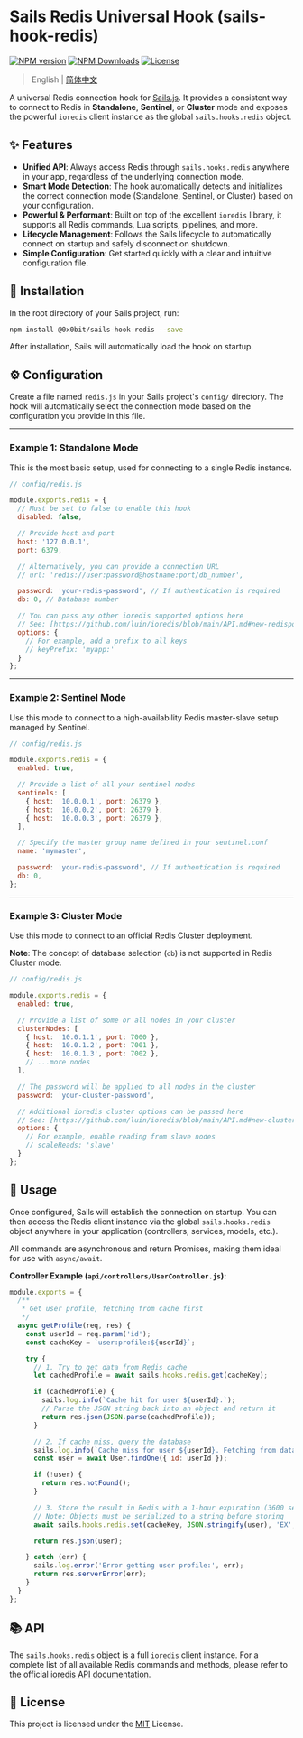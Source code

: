 # Sails Redis Universal Hook (sails-hook-redis)

[![NPM version](https://img.shields.io/npm/v/sails-hook-redis.svg?style=flat)](https://www.npmjs.com/package/sails-hook-redis)
[![NPM Downloads](https://img.shields.io/npm/dm/sails-hook-redis.svg?style=flat)](https://www.npmjs.com/package/sails-hook-redis)
[![License](https://img.shields.io/npm/l/sails-hook-redis.svg?style=flat)](https://opensource.org/licenses/MIT)

> English | [简体中文](./README.zh-CN.md)

A universal Redis connection hook for [Sails.js](https://sailsjs.com). It provides a consistent way to connect to Redis in **Standalone**, **Sentinel**, or **Cluster** mode and exposes the powerful `ioredis` client instance as the global `sails.hooks.redis` object.

## ✨ Features

-   **Unified API**: Always access Redis through `sails.hooks.redis` anywhere in your app, regardless of the underlying connection mode.
-   **Smart Mode Detection**: The hook automatically detects and initializes the correct connection mode (Standalone, Sentinel, or Cluster) based on your configuration.
-   **Powerful & Performant**: Built on top of the excellent `ioredis` library, it supports all Redis commands, Lua scripts, pipelines, and more.
-   **Lifecycle Management**: Follows the Sails lifecycle to automatically connect on startup and safely disconnect on shutdown.
-   **Simple Configuration**: Get started quickly with a clear and intuitive configuration file.

## 🚀 Installation

In the root directory of your Sails project, run:

```bash
npm install @0x0bit/sails-hook-redis --save
```

After installation, Sails will automatically load the hook on startup.

## ⚙️ Configuration

Create a file named `redis.js` in your Sails project's `config/` directory. The hook will automatically select the connection mode based on the configuration you provide in this file.

---

### Example 1: Standalone Mode

This is the most basic setup, used for connecting to a single Redis instance.

```javascript
// config/redis.js

module.exports.redis = {
  // Must be set to false to enable this hook
  disabled: false,

  // Provide host and port
  host: '127.0.0.1',
  port: 6379,

  // Alternatively, you can provide a connection URL
  // url: 'redis://user:password@hostname:port/db_number',

  password: 'your-redis-password', // If authentication is required
  db: 0, // Database number

  // You can pass any other ioredis supported options here
  // See: [https://github.com/luin/ioredis/blob/main/API.md#new-redisport-host-options](https://github.com/luin/ioredis/blob/main/API.md#new-redisport-host-options)
  options: {
    // For example, add a prefix to all keys
    // keyPrefix: 'myapp:'
  }
};
```

---

### Example 2: Sentinel Mode

Use this mode to connect to a high-availability Redis master-slave setup managed by Sentinel.

```javascript
// config/redis.js

module.exports.redis = {
  enabled: true,

  // Provide a list of all your sentinel nodes
  sentinels: [
    { host: '10.0.0.1', port: 26379 },
    { host: '10.0.0.2', port: 26379 },
    { host: '10.0.0.3', port: 26379 },
  ],

  // Specify the master group name defined in your sentinel.conf
  name: 'mymaster',

  password: 'your-redis-password', // If authentication is required
  db: 0,
};
```

---

### Example 3: Cluster Mode

Use this mode to connect to an official Redis Cluster deployment.

**Note**: The concept of database selection (`db`) is not supported in Redis Cluster mode.

```javascript
// config/redis.js

module.exports.redis = {
  enabled: true,

  // Provide a list of some or all nodes in your cluster
  clusterNodes: [
    { host: '10.0.1.1', port: 7000 },
    { host: '10.0.1.2', port: 7001 },
    { host: '10.0.1.3', port: 7002 },
    // ...more nodes
  ],

  // The password will be applied to all nodes in the cluster
  password: 'your-cluster-password',

  // Additional ioredis cluster options can be passed here
  // See: [https://github.com/luin/ioredis/blob/main/API.md#new-clusterstartupnodes-options](https://github.com/luin/ioredis/blob/main/API.md#new-clusterstartupnodes-options)
  options: {
    // For example, enable reading from slave nodes
    // scaleReads: 'slave'
  }
};
```

## 📝 Usage

Once configured, Sails will establish the connection on startup. You can then access the Redis client instance via the global `sails.hooks.redis` object anywhere in your application (controllers, services, models, etc.).

All commands are asynchronous and return Promises, making them ideal for use with `async/await`.

**Controller Example (`api/controllers/UserController.js`):**

```javascript
module.exports = {
  /**
   * Get user profile, fetching from cache first
   */
  async getProfile(req, res) {
    const userId = req.param('id');
    const cacheKey = `user:profile:${userId}`;

    try {
      // 1. Try to get data from Redis cache
      let cachedProfile = await sails.hooks.redis.get(cacheKey);

      if (cachedProfile) {
        sails.log.info(`Cache hit for user ${userId}.`);
        // Parse the JSON string back into an object and return it
        return res.json(JSON.parse(cachedProfile));
      }

      // 2. If cache miss, query the database
      sails.log.info(`Cache miss for user ${userId}. Fetching from database.`);
      const user = await User.findOne({ id: userId });

      if (!user) {
        return res.notFound();
      }

      // 3. Store the result in Redis with a 1-hour expiration (3600 seconds)
      // Note: Objects must be serialized to a string before storing
      await sails.hooks.redis.set(cacheKey, JSON.stringify(user), 'EX', 3600);

      return res.json(user);

    } catch (err) {
      sails.log.error('Error getting user profile:', err);
      return res.serverError(err);
    }
  }
};
```

## 📚 API

The `sails.hooks.redis` object is a full `ioredis` client instance. For a complete list of all available Redis commands and methods, please refer to the official [ioredis API documentation](https://github.com/luin/ioredis/blob/main/API.md).

## 📄 License

This project is licensed under the [MIT](https://opensource.org/licenses/MIT) License.